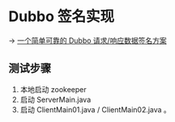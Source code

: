 # Dubbo 签名实现

-> [一个简单可靠的 Dubbo 请求/响应数据签名方案](https://www.letianbiji.com/ds/a-simple-reliable-dubbo-sign-scheme.html)

## 测试步骤

1. 本地启动 zookeeper
2. 启动 ServerMain.java
3. 启动 ClientMain01.java / ClientMain02.java 。